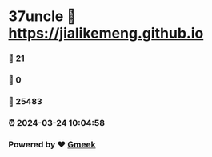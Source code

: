 # 37uncle :link: https://jialikemeng.github.io 
### :page_facing_up: [21](https://jialikemeng.github.io/tag.html) 
### :speech_balloon: 0 
### :hibiscus: 25483 
### :alarm_clock: 2024-03-24 10:04:58 
### Powered by :heart: [Gmeek](https://github.com/Meekdai/Gmeek)
